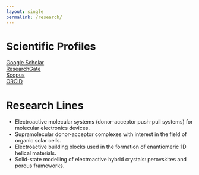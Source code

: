 ```yaml
---
layout: single
permalink: /research/
---
```


# Scientific Profiles

[Google Scholar](https://scholar.google.co.uk/citations?user=wzmgqIoAAAAJ&hl=en&oi=ao)  
[ResearchGate](https://www.researchgate.net/profile/Joaquin_Calbo)  
[Scopus](https://www.scopus.com/authid/detail.uri?authorId=55520510800)  
[ORCID](https://orcid.org/0000-0003-4729-0757)  


# Research Lines

- Electroactive molecular systems (donor-acceptor push-pull systems) for molecular electronics devices.
- Supramolecular donor-acceptor complexes with interest in the field of organic solar cells.
- Electroactive building blocks used in the formation of enantiomeric 1D helical materials.
- Solid-state modelling of electroactive hybrid crystals: perovskites and porous frameworks.

